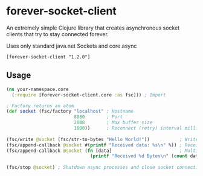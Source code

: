 # forever-socket-client

An extremely simple Clojure library that creates asynchronous socket clients that try to stay connected forever.

Uses only standard java.net Sockets and core.async

`[forever-socket-client "1.2.0"]`

## Usage

```clojure
(ns your-namespace.core
  (:require [forever-socket-client.core :as fsc])) ; Import

; Factory returns an atom
(def socket (fsc/factory "localhost" ; Hostname
                         8080        ; Port
                         2048        ; Max buffer size
                         1000))      ; Reconnect (retry) interval milliseconds
 
(fsc/write @socket (fsc/str-to-bytes "Hello World!"))           ; Write to socket
(fsc/append-callback @socket #(printf "Received data: %s\n" %)) ; Receive data from socket async
(fsc/append-callback @socket (fn [data]                         ; Multiple callbacks may be assigned
                               (printf "Received %d Bytes\n" (count data))))
                         
(fsc/stop @socket) ; Shutdown async processes and close socket connection gracefully
```
